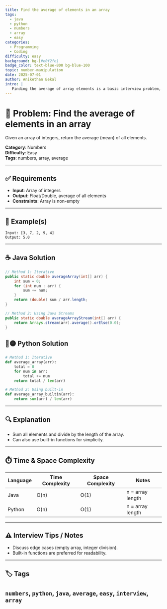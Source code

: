 ```yaml
---
title: Find the average of elements in an array
tags:
  - java
  - python
  - numbers
  - array
  - easy
categories:
  - Programming
  - Coding
difficulty: easy
background: bg-[#e0f2fe]
badge_color: text-blue-800 bg-blue-100
topic: number-manipulation
date: 2025-07-01
author: Anikethan Bekal
intro: |
   Finding the average of array elements is a basic interview problem, testing aggregation and division logic.
---
```


# 🧠 Problem: Find the average of elements in an array

Given an array of integers, return the average (mean) of all elements.

**Category**: Numbers  
**Difficulty**: Easy  
**Tags**: numbers, array, average

---

## ✅ Requirements
- **Input**: Array of integers
- **Output**: Float/Double, average of all elements
- **Constraints**: Array is non-empty

---

## 🧪 Example(s)
```text
Input: [3, 7, 2, 9, 4]
Output: 5.0
```

---

## ☕ Java Solution
```java
// Method 1: Iterative
public static double averageArray(int[] arr) {
    int sum = 0;
    for (int num : arr) {
        sum += num;
    }
    return (double) sum / arr.length;
}

// Method 2: Using Java Streams
public static double averageArrayStream(int[] arr) {
    return Arrays.stream(arr).average().orElse(0.0);
}
```

## 🔵🟡 Python Solution
```python
# Method 1: Iterative
def average_array(arr):
    total = 0
    for num in arr:
        total += num
    return total / len(arr)

# Method 2: Using built-in
def average_array_builtin(arr):
    return sum(arr) / len(arr)
```

---

## 🔍 Explanation
- Sum all elements and divide by the length of the array.
- Can also use built-in functions for simplicity.

---

## ⏱️ Time & Space Complexity
| Language | Time Complexity | Space Complexity | Notes |
|----------|-----------------|------------------|-------|
| Java     | O(n)            | O(1)             | n = array length |
| Python   | O(n)            | O(1)             | n = array length |

---

## ⚠️ Interview Tips / Notes
- Discuss edge cases (empty array, integer division).
- Built-in functions are preferred for readability.

---

## 🏷 Tags
`numbers`, `python`, `java`, `average`, `easy`, `interview`, `array`
--- 